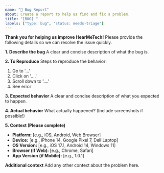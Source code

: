 ```yaml
---
name: "🐛 Bug Report"
about: Create a report to help us find and fix a problem.
title: "[BUG] "
labels: ["type: bug", "status: needs-triage"]
---
```


**Thank you for helping us improve HearMeTech!** Please provide the following details so we can resolve the issue quickly.

**1. Describe the bug**
A clear and concise description of what the bug is.

**2. To Reproduce**
Steps to reproduce the behavior:
1. Go to '...'
2. Click on '....'
3. Scroll down to '....'
4. See error

**3. Expected behavior**
A clear and concise description of what you expected to happen.

**4. Actual behavior**
What actually happened? (Include screenshots if possible!)

**5. Context (Please complete)**
* **Platform:** [e.g., iOS, Android, Web Browser]
* **Device:** [e.g., iPhone 14, Google Pixel 7, Dell Laptop]
* **OS Version:** [e.g., iOS 17.1, Android 14, Windows 11]
* **Browser (if Web):** [e.g., Chrome, Safari]
* **App Version (if Mobile):** [e.g., 1.0.1]

**Additional context**
Add any other context about the problem here.
